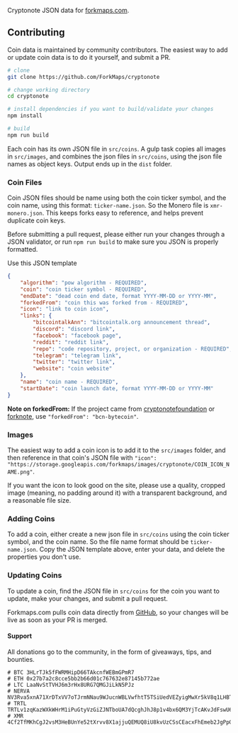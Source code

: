 Cryptonote JSON data for [forkmaps.com](https://github.com/jerme404/forkmaps.com).

## Contributing
Coin data is maintained by community contributors.  The easiest way to add or update coin data is to do it yourself, and submit a PR.  

```bash
# clone
git clone https://github.com/ForkMaps/cryptonote

# change working directory
cd cryptonote

# install dependencies if you want to build/validate your changes
npm install

# build
npm run build
```

Each coin has its own JSON file in `src/coins`. A gulp task copies all images in `src/images`, and combines the json files in `src/coins`, using the json file names as object keys.  Output ends up in the `dist` folder.

### Coin Files

Coin JSON files should be name using both the coin ticker symbol, and the coin name, using this format: `ticker-name.json`.  So the Monero file is `xmr-monero.json`.  This keeps forks easy to reference, and helps prevent duplicate coin keys.

Before submitting a pull request, please either run your changes through a JSON validator, or run `npm run build` to make sure you JSON is properly formatted.

Use this JSON template
```json
{
    "algorithm": "pow algorithm - REQUIRED",
    "coin": "coin ticker symbol - REQUIRED",
    "endDate": "dead coin end date, format YYYY-MM-DD or YYYY-MM",
    "forkedFrom": "coin this was forked from - REQUIRED",
    "icon": "link to coin icon",
    "links": {
        "bitcointalkAnn": "bitcointalk.org announcement thread",
        "discord": "discord link",
        "facebook": "facebook page",
        "reddit": "reddit link",
        "repo": "code repository, project, or organization - REQUIRED",
        "telegram": "telegram link",
        "twitter": "twitter link",
        "website": "coin website"
    },
    "name": "coin name - REQUIRED",
    "startDate": "coin launch date, format YYYY-MM-DD or YYYY-MM"
}
```

**Note on forkedFrom:** If the project came from [cryptonotefoundation](https://github.com/cryptonotefoundation/cryptonote) or [forknote](http://forknote.net/create/#/), use `"forkedFrom": "bcn-bytecoin"`.

### Images

The easiest way to add a coin icon is to add it to the `src/images` folder, and then reference in that coin's JSON file with `"icon": "https://storage.googleapis.com/forkmaps/images/cryptonote/COIN_ICON_NAME.png"`.

If you want the icon to look good on the site, please use a quality, cropped image (meaning, no padding around it) with a transparent background, and a reasonable file size.

### Adding Coins

To add a coin, either create a new json file in `src/coins` using the coin ticker symbol, and the coin name.  So the file name format should be `ticker-name.json`.  Copy the JSON template above, enter your data, and delete the properties you don't use.

### Updating Coins

To update a coin, find the JSON file in `src/coins` for the coin you want to update, make your changes, and submit a pull request.

Forkmaps.com pulls coin data directly from [GitHub](https://github.com/ForkMaps/cryptonote/blob/master/dist/coins.json), so your changes will be live as soon as your PR is merged.


#### Support
All donations go to the community, in the form of giveaways, tips, and bounties.
```
# BTC 3HLrTJk5fFWRMHipD66TAkcnfWEBmGPmR7
# ETH 0x27b7a2c8cce5bb2b66d01c767632e87145b772ae
# LTC LaaNvStTVHJ6m3rHx8URG7QMGJiLkN5PJz
# NERVA NV3Rva5xnA71XrDTxVV7oTJrmNNau9WJucnWBLVwfhtT5TSiUedVEZyigMwXr5kV8q1LHBTLrTBJaYon3qJnrjm31nR2JAE2N
# TRTL TRTLv1zqKazWXkWHrM1iPuGtyVzGiZJNTboUA7dQcghJhJ8p1v4bx6QM3YjTcAKvJdFswU6qRUdqrKdiCxpDNGHderQpu47tn2N
# XMR 4Cf2TfMKhCgJ2vsM3HeBUnYe52tXrvv8X1ajjuQEMUQ8iU8kvUzCSsCEacxFhEmeb2JgPpQ5chdyw3UiTfUgapJBhAHNczWHnc37Wxn5Mo
```
